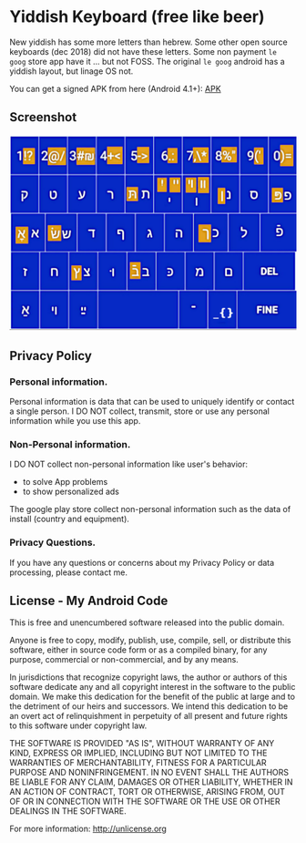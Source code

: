 # Yiddish Keyboard (free like beer)

New yiddish has some more letters than hebrew. Some other open source keyboards (dec 2018)
did not have these letters. Some non payment `le goog` store app have it ... but not FOSS.
The original `le goog` android has a yiddish layout, but linage OS not.

You can get a signed APK from here (Android 4.1+): [APK](https://raw.githubusercontent.com/no-go/YiddishKeyboard/master/app/release/click.dummer.yidkey.apk)

## Screenshot

![Layout](app/src/main/res/mipmap-xxxhdpi/layout.jpg)


## Privacy Policy

### Personal information.

Personal information is data that can be used to uniquely identify or contact a single person. I DO NOT collect, transmit, store or use any personal information while you use this app.

### Non-Personal information.

I DO NOT collect non-personal information like user's behavior:

 -  to solve App problems
 -  to show personalized ads

The google play store collect non-personal information such as the data of install (country and equipment).

### Privacy Questions.

If you have any questions or concerns about my Privacy Policy or data processing, please contact me.


## License - My Android Code

This is free and unencumbered software released into the public domain.

Anyone is free to copy, modify, publish, use, compile, sell, or distribute this software, either in source code form or as a compiled binary, for any purpose, commercial or non-commercial, and by any means.

In jurisdictions that recognize copyright laws, the author or authors of this software dedicate any and all copyright interest in the software to the public domain. We make this dedication for the benefit of the public at large and to the detriment of our heirs and successors. We intend this dedication to be an overt act of relinquishment in perpetuity of all present and future rights to this software under copyright law.

THE SOFTWARE IS PROVIDED "AS IS", WITHOUT WARRANTY OF ANY KIND, EXPRESS OR IMPLIED, INCLUDING BUT NOT LIMITED TO THE WARRANTIES OF MERCHANTABILITY, FITNESS FOR A PARTICULAR PURPOSE AND NONINFRINGEMENT. IN NO EVENT SHALL THE AUTHORS BE LIABLE FOR ANY CLAIM, DAMAGES OR OTHER LIABILITY, WHETHER IN AN ACTION OF CONTRACT, TORT OR OTHERWISE, ARISING FROM, OUT OF OR IN CONNECTION WITH THE SOFTWARE OR THE USE OR OTHER DEALINGS IN THE SOFTWARE.

For more information: http://unlicense.org
